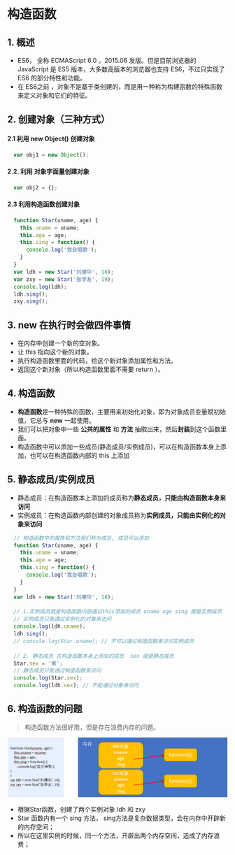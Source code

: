 # 构造函数

## 1. 概述
  - ES6， 全称 ECMAScript 6.0 ，2015.06 发版。但是目前浏览器的 JavaScript 是 ES5 版本，大多数高版本的浏览器也支持 ES6，不过只实现了 ES6 的部分特性和功能。
  - 在 ES6之前 ，对象不是基于类创建的，而是用一种称为构建函数的特殊函数来定义对象和它们的特征。

## 2. 创建对象（三种方式）

  #### 2.1 利用 new Object() 创建对象
  ```js
    var obj1 = new Object();
  ```

  #### 2.2. 利用 对象字面量创建对象
  ```js
    var obj2 = {};
  ```

  #### 2.3 利用构造函数创建对象
  ```js
    function Star(uname, age) {
      this.uname = uname;
      this.age = age;
      this.sing = function() {
        console.log('我会唱歌');
      }
    }
    var ldh = new Star('刘德华', 18);
    var zxy = new Star('张学友', 19);
    console.log(ldh);
    ldh.sing();
    zxy.sing();
  ```
  
## 3. new 在执行时会做四件事情
- 在内存中创建一个新的空对象。
- 让 this 指向这个新的对象。
- 执行构造函数里面的代码，给这个新对象添加属性和方法。
- 返回这个新对象（所以构造函数里面不需要 return ）。

## 4. 构造函数
  - **构造函数**是一种特殊的函数，主要用来初始化对象，即为对象成员变量赋初始值，它总与 **new** 一起使用。
  - 我们可以把对象中一些 **公共的属性** 和 **方法** 抽取出来，然后**封装**到这个函数里面。
  - 构造函数中可以添加一些成员(静态成员/实例成员)，可以在构造函数本身上添加，也可以在构造函数内部的 this 上添加

## 5. 静态成员/实例成员
  - 静态成员：在构造函数本上添加的成员称为**静态成员，只能由构造函数本身来访问** 
  - 实例成员：在构造函数内部创建的对象成员称为**实例成员，只能由实例化的对象来访问**
```js
  // 构造函数中的属性和方法我们称为成员, 成员可以添加
  function Star(uname, age) {
    this.uname = uname;
    this.age = age;
    this.sing = function() {
      console.log('我会唱歌');
    }
  }
  var ldh = new Star('刘德华', 18);

  // 1.实例成员就是构造函数内部通过this添加的成员 uname age sing 就是实例成员
  // 实例成员只能通过实例化的对象来访问
  console.log(ldh.uname);
  ldh.sing();
  // console.log(Star.uname); // 不可以通过构造函数来访问实例成员
  
  // 2. 静态成员 在构造函数本身上添加的成员  sex 就是静态成员
  Star.sex = '男';
  // 静态成员只能通过构造函数来访问
  console.log(Star.sex);
  console.log(ldh.sex); // 不能通过对象来访问
```

## 6. 构造函数的问题
> 构造函数方法很好用，但是存在浪费内存的问题。

![构造函数问题](./../../../.vuepress/public/img/js/gouzaohanshu.png  "构造函数问题")

- 根据Star函数，创建了两个实例对象 ldh 和 zxy  
- Star 函数内有一个 sing 方法， sing方法是复杂数据类型，会在内存中开辟新的内存空间；  
- 所以在这里实例的时候，同一个方法，开辟出两个内存空间，造成了内存浪费；  
